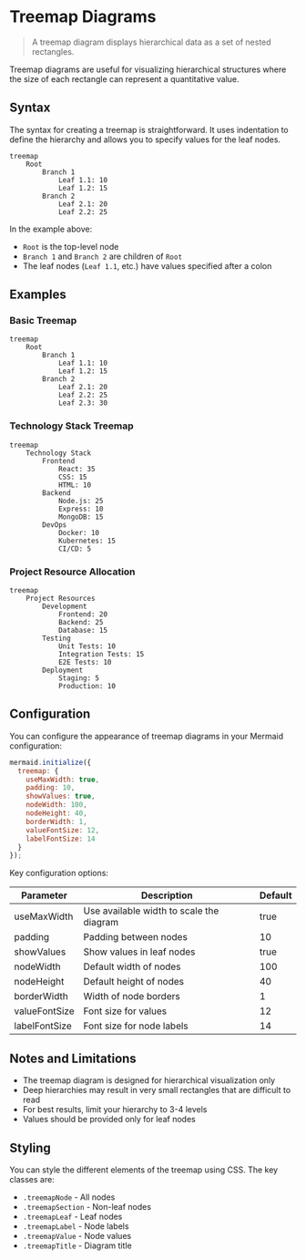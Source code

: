 # Treemap Diagrams

> A treemap diagram displays hierarchical data as a set of nested rectangles.

Treemap diagrams are useful for visualizing hierarchical structures where the size of each rectangle can represent a quantitative value.

## Syntax

The syntax for creating a treemap is straightforward. It uses indentation to define the hierarchy and allows you to specify values for the leaf nodes.

```
treemap
    Root
        Branch 1
            Leaf 1.1: 10
            Leaf 1.2: 15
        Branch 2
            Leaf 2.1: 20
            Leaf 2.2: 25
```

In the example above:
- `Root` is the top-level node
- `Branch 1` and `Branch 2` are children of `Root`
- The leaf nodes (`Leaf 1.1`, etc.) have values specified after a colon

## Examples

### Basic Treemap

```mermaid
treemap
    Root
        Branch 1
            Leaf 1.1: 10
            Leaf 1.2: 15
        Branch 2
            Leaf 2.1: 20
            Leaf 2.2: 25
            Leaf 2.3: 30
```

### Technology Stack Treemap

```mermaid
treemap
    Technology Stack
        Frontend
            React: 35
            CSS: 15
            HTML: 10
        Backend
            Node.js: 25
            Express: 10
            MongoDB: 15
        DevOps
            Docker: 10
            Kubernetes: 15
            CI/CD: 5
```

### Project Resource Allocation

```mermaid
treemap
    Project Resources
        Development
            Frontend: 20
            Backend: 25
            Database: 15
        Testing
            Unit Tests: 10
            Integration Tests: 15
            E2E Tests: 10
        Deployment
            Staging: 5
            Production: 10
```

## Configuration

You can configure the appearance of treemap diagrams in your Mermaid configuration:

```javascript
mermaid.initialize({
  treemap: {
    useMaxWidth: true,
    padding: 10,
    showValues: true,
    nodeWidth: 100,
    nodeHeight: 40,
    borderWidth: 1,
    valueFontSize: 12,
    labelFontSize: 14
  }
});
```

Key configuration options:

| Parameter    | Description                                | Default |
|--------------|--------------------------------------------|---------|
| useMaxWidth  | Use available width to scale the diagram   | true    |
| padding      | Padding between nodes                      | 10      |
| showValues   | Show values in leaf nodes                  | true    |
| nodeWidth    | Default width of nodes                     | 100     |
| nodeHeight   | Default height of nodes                    | 40      |
| borderWidth  | Width of node borders                      | 1       |
| valueFontSize| Font size for values                       | 12      |
| labelFontSize| Font size for node labels                  | 14      |

## Notes and Limitations

- The treemap diagram is designed for hierarchical visualization only
- Deep hierarchies may result in very small rectangles that are difficult to read
- For best results, limit your hierarchy to 3-4 levels
- Values should be provided only for leaf nodes

## Styling

You can style the different elements of the treemap using CSS. The key classes are:

- `.treemapNode` - All nodes
- `.treemapSection` - Non-leaf nodes
- `.treemapLeaf` - Leaf nodes
- `.treemapLabel` - Node labels
- `.treemapValue` - Node values
- `.treemapTitle` - Diagram title
